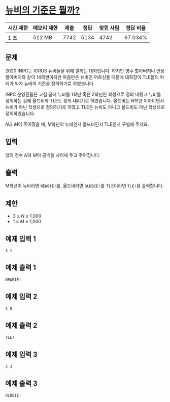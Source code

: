# [뉴비의 기준은 뭘까?](https://www.acmicpc.net/problem/19944)

| 시간 제한 | 메모리 제한 | 제출 | 정답 | 맞힌 사람 | 정답 비율 |
| --- | --- | --- | --- | --- | --- |
| 1 초 | 512 MB | 7742 | 5134 | 4742 | 67.034% |

## 문제

2020 INPC는 IGRUS 뉴비들을 위해 열리는 대회입니다. 하지만 영수 할아버지나 인용 할아버지와 같이 14학번이지만 마음만은 뉴비인 어르신들 때문에 대회장이 TLE들의 파티가 되자 뉴비의 기준을 정의하기로 하였습니다.

INPC 운영진들은 고심 끝에 뉴비를 1학년 혹은 2학년인 학생으로 정의 내렸고 뉴비를 정의하는 김에 올드비와 TLE도 정의 내리기로 하였습니다. 올드비는 *N*학년 이하이면서 뉴비가 아닌 학생으로 정의하기로 하였고 TLE은 뉴비도 아니고 올드비도 아닌 학생으로 정의하였습니다.

*N*과 *M*이 주어졌을 때, *M*학년이 뉴비인지 올드비인지 TLE인지 구별해 주세요.

## 입력

양의 정수 *N*과 *M*이 공백을 사이에 두고 주어집니다.

## 출력

M학년이 뉴비라면 `NEWBIE!`를, 올드비라면 `OLDBIE!`를 TLE이라면 `TLE!`을 출력합니다.

## 제한

- 3 ≤ *N* ≤ 1,000
- 1 ≤ *M* ≤ 1,000

## 예제 입력 1

```
3 1

```

## 예제 출력 1

```
NEWBIE!

```

## 예제 입력 2

```
3 5

```

## 예제 출력 2

```
TLE!

```

## 예제 입력 3

```
3 3

```

## 예제 출력 3

```
OLDBIE!
```
